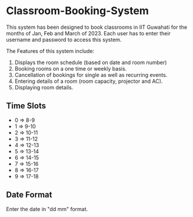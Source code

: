 # Classroom-Booking-System

This system has been designed to book classrooms in IIT Guwahati for the months of Jan, Feb and March of 2023. Each user has to enter their username and password to access this system.

The Features of this system include:
<ol>
<li>Displays the room schedule (based on date and room number)   
<li>Booking rooms on a one time or weekly basis.  </li>
<li> Cancellation of bookings for single as well as recurring events.  </li>  
<li> Entering details of a room (room capacity, projector and AC).  </li>  
<li> Displaying room details.  </li>
</ol>


## Time Slots
* 0 => 8-9
* 1 => 9-10
* 2 => 10-11
* 3 => 11-12
* 4 => 12-13
* 5 => 13-14
* 6 => 14-15
* 7 => 15-16
* 8 => 16-17
* 9 => 17-18

## Date Format
Enter the date in "dd mm" format.
